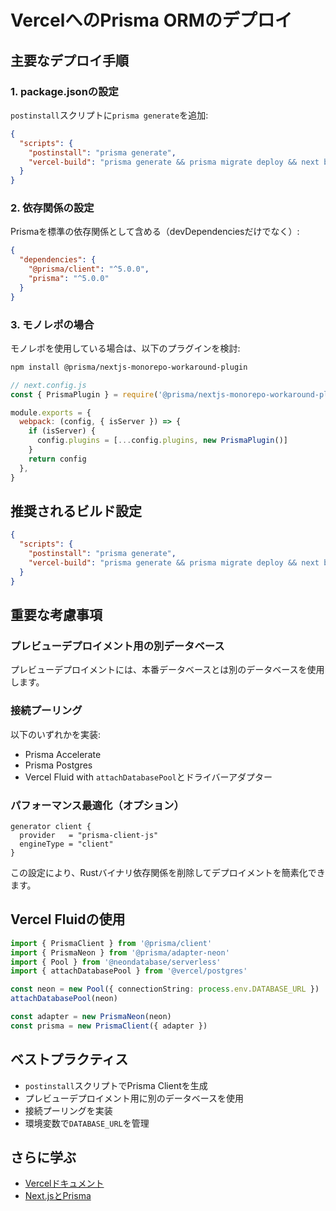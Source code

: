 # VercelへのPrisma ORMのデプロイ

## 主要なデプロイ手順

### 1. package.jsonの設定

`postinstall`スクリプトに`prisma generate`を追加:

```json
{
  "scripts": {
    "postinstall": "prisma generate",
    "vercel-build": "prisma generate && prisma migrate deploy && next build"
  }
}
```

### 2. 依存関係の設定

Prismaを標準の依存関係として含める（devDependenciesだけでなく）:

```json
{
  "dependencies": {
    "@prisma/client": "^5.0.0",
    "prisma": "^5.0.0"
  }
}
```

### 3. モノレポの場合

モノレポを使用している場合は、以下のプラグインを検討:

```bash
npm install @prisma/nextjs-monorepo-workaround-plugin
```

```javascript
// next.config.js
const { PrismaPlugin } = require('@prisma/nextjs-monorepo-workaround-plugin')

module.exports = {
  webpack: (config, { isServer }) => {
    if (isServer) {
      config.plugins = [...config.plugins, new PrismaPlugin()]
    }
    return config
  },
}
```

## 推奨されるビルド設定

```json
{
  "scripts": {
    "postinstall": "prisma generate",
    "vercel-build": "prisma generate && prisma migrate deploy && next build"
  }
}
```

## 重要な考慮事項

### プレビューデプロイメント用の別データベース

プレビューデプロイメントには、本番データベースとは別のデータベースを使用します。

### 接続プーリング

以下のいずれかを実装:
- Prisma Accelerate
- Prisma Postgres
- Vercel Fluid with `attachDatabasePool`とドライバーアダプター

### パフォーマンス最適化（オプション）

```prisma
generator client {
  provider   = "prisma-client-js"
  engineType = "client"
}
```

この設定により、Rustバイナリ依存関係を削除してデプロイメントを簡素化できます。

## Vercel Fluidの使用

```typescript
import { PrismaClient } from '@prisma/client'
import { PrismaNeon } from '@prisma/adapter-neon'
import { Pool } from '@neondatabase/serverless'
import { attachDatabasePool } from '@vercel/postgres'

const neon = new Pool({ connectionString: process.env.DATABASE_URL })
attachDatabasePool(neon)

const adapter = new PrismaNeon(neon)
const prisma = new PrismaClient({ adapter })
```

## ベストプラクティス

- `postinstall`スクリプトでPrisma Clientを生成
- プレビューデプロイメント用に別のデータベースを使用
- 接続プーリングを実装
- 環境変数で`DATABASE_URL`を管理

## さらに学ぶ

- [Vercelドキュメント](https://vercel.com/docs)
- [Next.jsとPrisma](https://www.prisma.io/nextjs)
